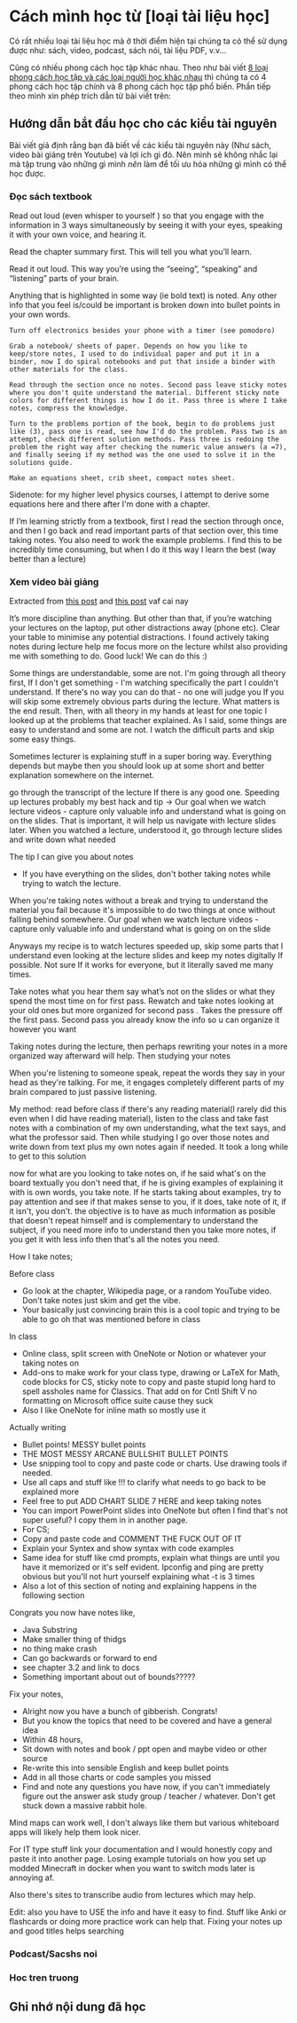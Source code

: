 # Cách mình học từ [loại tài liệu học]

Có rất nhiều loại tài liệu học mà ở thời điểm hiện tại chúng ta có thể sử dụng được như: sách, video, podcast, sách nói, tài liệu PDF, v.v...

Cũng có nhiều phong cách học tập khác nhau. Theo như bài viết [8 loại phong cách học tập và các loại người học khác nhau](https://ahaslides.com/vi/blog/types-of-learning-styles/) thì chúng ta có 4 phong cách học tập chính và 8 phong cách học tập phổ biến. Phần tiếp theo mình xin phép trích dẫn từ bài viết trên:

## Hướng dẫn bắt đầu học cho các kiểu tài nguyên
Bài viết giả định rằng bạn đã biết về các kiểu tài nguyên này (Như sách, video bài giảng trên Youtube) và lợi ích gì đó. Nên mình sẽ không nhắc lại mà tập trung vào những gì mình *nên* làm để tối ưu hóa những gì mình có thể học được.

### Đọc sách textbook

Read out loud (even whisper to yourself ) so that you engage with the information in 3 ways simultaneously by seeing it with your eyes, speaking it with your own voice, and hearing it.

Read the chapter summary first. This will tell you what you’ll learn.

Read it out loud. This way you’re using the “seeing”, “speaking” and “listening” parts of your brain.

Anything that is highlighted in some way (ie bold text) is noted. Any other info that you feel is/could be important is broken down into bullet points in your own words. 



    Turn off electronics besides your phone with a timer (see pomodoro)

    Grab a notebook/ sheets of paper. Depends on how you like to keep/store notes, I used to do individual paper and put it in a binder, now I do spiral notebooks and put that inside a binder with other materials for the class.

    Read through the section once no notes. Second pass leave sticky notes where you don't quite understand the material. Different sticky note colors for different things is how I do it. Pass three is where I take notes, compress the knowledge.

    Turn to the problems portion of the book, begin to do problems just like (3), pass one is read, see how I'd do the problem. Pass two is an attempt, check different solution methods. Pass three is redoing the problem the right way after checking the numeric value answers (a =7), and finally seeing if my method was the one used to solve it in the solutions guide.

    Make an equations sheet, crib sheet, compact notes sheet.

Sidenote: for my higher level physics courses, I attempt to derive some equations here and there after I'm done with a chapter.


If I’m learning strictly from a textbook, first I read the section through once, and then I go back and read important parts of that section over, this time taking notes. You also need to work the example problems. I find this to be incredibly time consuming, but when I do it this way I learn the best (way better than a lecture)

### Xem video bài giảng

Extracted from [this post](https://old.reddit.com/r/GetStudying/comments/11yvmeq/how_to_study_more_effectively_and_efficiently/) and [this post](https://old.reddit.com/r/IWantToLearn/comments/ozbtef/iwtl_how_to_watch_a_lecture_and_memorise_and/)
vaf cai nay [](https://old.reddit.com/r/GetStudying/comments/yhcpmb/how_do_you_take_notes_from_online_courses/)

It’s more discipline than anything. But other than that, if you’re watching your lectures on the laptop, put other distractions away (phone etc). Clear your table to minimise any potential distractions. I found actively taking notes during lecture help me focus more on the lecture whilst also providing me with something to do. Good luck! We can do this :)


Some things are understandable, some are not. I'm going through all theory first, If I don't get something - I'm watching specifically the part I couldn't understand. If there's no way you can do that - no one will judge you If you will skip some extremely obvious parts during the lecture. What matters is the end result. Then, with all theory in my hands at least for one topic I looked up at the problems that teacher explained. As I said, some things are easy to understand and some are not. I watch the difficult parts and skip some easy things.

Sometimes lecturer is explaining stuff in a super boring way. Everything depends but maybe then you should look up at some short and better explanation somewhere on the internet. 

go through the transcript of the lecture If there is any good one. 
Speeding up lectures probably my best hack and tip
-> Our goal when we watch lecture videos - capture only valuable info and understand what is going on on the slides. That is important, it will help us navigate with lecture slides later. When you watched a lecture, understood it, go through lecture slides and write down what needed

The tip I can give you about notes
- If you have everything on the slides, don't bother taking notes while trying to watch the lecture. 

When you're taking notes without a break and trying to understand the material you fail because it's impossible to do two things at once without falling behind somewhere. Our goal when we watch lecture videos - capture only valuable info and understand what is going on on the slide

Anyways my recipe is to watch lectures speeded up, skip some parts that I understand even looking at the lecture slides and keep my notes digitally If possible. Not sure If it works for everyone, but it literally saved me many times.


Take notes what you hear them say what’s not on the slides or what they spend the most time on for first pass. Rewatch and take notes looking at your old ones but more organized for second pass . Takes the pressure off the first pass. Second pass you already know the info so u can organize it however you want

Taking notes during the lecture, then perhaps rewriting your notes in a more organized way afterward will help. Then studying your notes

When you're listening to someone speak, repeat the words they say in your head as they're talking. For me, it engages completely different parts of my brain compared to just passive listening.

My method: read before class if there's any reading material(I rarely did this even when I did have reading material), listen to the class and take fast notes with a combination of my own understanding, what the text says, and what the professor said. Then while studying I go over those notes and write down from text plus my own notes again if needed. It took a long while to get to this solution

now for what are you looking to take notes on, if he said what's on the board textually you don't need that, if he is giving examples of explaining it with is own words, you take note. If he starts taking about examples, try to pay attention and see if that makes sense to you, if it does, take note of it, if it isn't, you don't. the objective is to have as much information as posible that doesn't repeat himself and is complementary to understand the subject, if you need more info to understand then you take more notes, if you get it with less info then that's all the notes you need. 


How I take notes;

Before class

-   Go look at the chapter, Wikipedia page, or a random YouTube video. Don't take notes just skim and get the vibe.
-   Your basically just convincing brain this is a cool topic and trying to be able to go oh that was mentioned before in class

In class

-   Online class, split screen with OneNote or Notion or whatever your taking notes on
-   Add-ons to make work for your class type, drawing or LaTeX for Math, code blocks for CS, sticky note to copy and paste stupid long hard to spell assholes name for Classics. That add on for Cntl Shift V no formatting on Microsoft office suite cause they suck
-   Also I like OneNote for inline math so mostly use it

Actually writing

-   Bullet points! MESSY bullet points
-   THE MOST MESSY ARCANE BULLSHIT BULLET POINTS
-   Use snipping tool to copy and paste code or charts. Use drawing tools if needed.
-   Use all caps and stuff like !!! to clarify what needs to go back to be explained more
-   Feel free to put ADD CHART SLIDE 7 HERE and keep taking notes
-   You can import PowerPoint slides into OneNote but often I find that's not super useful? I copy them in in another page.
-   For CS;
-   Copy and paste code and COMMENT THE FUCK OUT OF IT
-   Explain your Syntex and show syntax with code examples
-   Same idea for stuff like cmd prompts, explain what things are until you have it memorized or it's self evident. Ipconfig and ping are pretty obvious but you'll not hurt yourself explaining what -t is 3 times
-   Also a lot of this section of noting and explaining happens in the following section

Congrats you now have notes like,

-   Java Substring
-   Make smaller thing of thidgs
-   no thing make crash
-   Can go backwards or forward to end
-   see chapter 3.2 and link to docs
-   Something important about out of bounds?????

Fix your notes,

-   Alright now you have a bunch of gibberish. Congrats!
-   But you know the topics that need to be covered and have a general idea
-   Within 48 hours,
-   Sit down with notes and book / ppt open and maybe video or other source
-   Re-write this into sensible English and keep bullet points
-   Add in all those charts or code samples you missed
-   Find and note any questions you have now, if you can't immediately figure out the answer ask study group / teacher / whatever. Don't get stuck down a massive rabbit hole.

Mind maps can work well, I don't always like them but various whiteboard apps will likely help them look nicer.

For IT type stuff link your documentation and I would honestly copy and paste it into another page. Losing example tutorials on how you set up modded Minecraft in docker when you want to switch mods later is annoying af.

Also there's sites to transcribe audio from lectures which may help.

Edit: also you have to USE the info and have it easy to find. Stuff like Anki or flashcards or doing more practice work can help that. Fixing your notes up and good titles helps searching

### Podcast/Sacshs noi

### Hoc tren truong

## Ghi nhớ nội dung đã học

